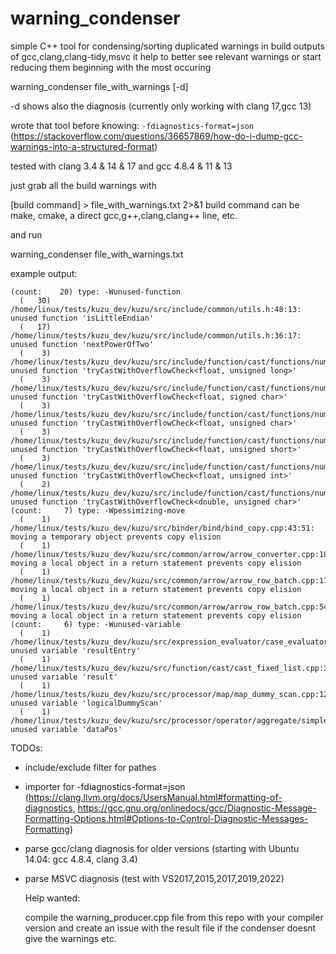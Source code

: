 # warning_condenser

simple C++ tool for condensing/sorting duplicated warnings in build outputs of gcc,clang,clang-tidy,msvc
it help to better see relevant warnings or start reducing them beginning with the most occuring

warning_condenser file_with_warnings [-d]

-d shows also the diagnosis (currently only working with clang 17,gcc 13)

wrote that tool before knowing: `-fdiagnostics-format=json` (https://stackoverflow.com/questions/36657869/how-do-i-dump-gcc-warnings-into-a-structured-format)

tested with clang 3.4 & 14 & 17 and gcc 4.8.4 & 11 & 13

just grab all the build warnings with 

[build command] > file_with_warnings.txt 2>&1
build command can be make, cmake, a direct gcc,g++,clang,clang++ line, etc.

and run

warning_condenser file_with_warnings.txt

example output:

```
(count:    20) type: -Wunused-function
  (   30) /home/linux/tests/kuzu_dev/kuzu/src/include/common/utils.h:48:13: unused function 'isLittleEndian'
  (   17) /home/linux/tests/kuzu_dev/kuzu/src/include/common/utils.h:36:17: unused function 'nextPowerOfTwo'
  (    3) /home/linux/tests/kuzu_dev/kuzu/src/include/function/cast/functions/numeric_cast.h:103:6: unused function 'tryCastWithOverflowCheck<float, unsigned long>'
  (    3) /home/linux/tests/kuzu_dev/kuzu/src/include/function/cast/functions/numeric_cast.h:66:6: unused function 'tryCastWithOverflowCheck<float, signed char>'
  (    3) /home/linux/tests/kuzu_dev/kuzu/src/include/function/cast/functions/numeric_cast.h:88:6: unused function 'tryCastWithOverflowCheck<float, unsigned char>'
  (    3) /home/linux/tests/kuzu_dev/kuzu/src/include/function/cast/functions/numeric_cast.h:93:6: unused function 'tryCastWithOverflowCheck<float, unsigned short>'
  (    3) /home/linux/tests/kuzu_dev/kuzu/src/include/function/cast/functions/numeric_cast.h:98:6: unused function 'tryCastWithOverflowCheck<float, unsigned int>'
  (    2) /home/linux/tests/kuzu_dev/kuzu/src/include/function/cast/functions/numeric_cast.h:131:6: unused function 'tryCastWithOverflowCheck<double, unsigned char>'
(count:     7) type: -Wpessimizing-move
  (    1) /home/linux/tests/kuzu_dev/kuzu/src/binder/bind/bind_copy.cpp:43:51: moving a temporary object prevents copy elision
  (    1) /home/linux/tests/kuzu_dev/kuzu/src/common/arrow/arrow_converter.cpp:181:12: moving a local object in a return statement prevents copy elision
  (    1) /home/linux/tests/kuzu_dev/kuzu/src/common/arrow/arrow_row_batch.cpp:178:12: moving a local object in a return statement prevents copy elision
  (    1) /home/linux/tests/kuzu_dev/kuzu/src/common/arrow/arrow_row_batch.cpp:547:12: moving a local object in a return statement prevents copy elision
(count:     6) type: -Wunused-variable
  (    1) /home/linux/tests/kuzu_dev/kuzu/src/expression_evaluator/case_evaluator.cpp:104:26: unused variable 'resultEntry'
  (    1) /home/linux/tests/kuzu_dev/kuzu/src/function/cast/cast_fixed_list.cpp:33:18: unused variable 'result'
  (    1) /home/linux/tests/kuzu_dev/kuzu/src/processor/map/map_dummy_scan.cpp:12:10: unused variable 'logicalDummyScan'
  (    1) /home/linux/tests/kuzu_dev/kuzu/src/processor/operator/aggregate/simple_aggregate_scan.cpp:10:16: unused variable 'dataPos'
```

TODOs:
- include/exclude filter for pathes
- importer for -fdiagnostics-format=json (https://clang.llvm.org/docs/UsersManual.html#formatting-of-diagnostics, https://gcc.gnu.org/onlinedocs/gcc/Diagnostic-Message-Formatting-Options.html#Options-to-Control-Diagnostic-Messages-Formatting)
- parse gcc/clang diagnosis for older versions (starting with Ubuntu 14.04: gcc 4.8.4, clang 3.4)
- parse MSVC diagnosis (test with VS2017,2015,2017,2019,2022)

  Help wanted:

  compile the warning_producer.cpp file from this repo with your compiler version and create an issue with the result file if the condenser doesnt give the warnings etc.
